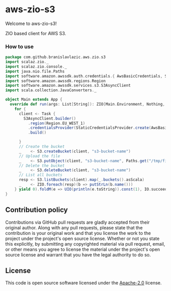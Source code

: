 # aws-zio-s3 #

Welcome to aws-zio-s3!

ZIO based client for AWS S3.

### How to use

```scala
package com.github.branislavlazic.aws.zio.s3
import scalaz.zio._
import scalaz.zio.console._
import java.nio.file.Paths
import software.amazon.awssdk.auth.credentials.{ AwsBasicCredentials, StaticCredentialsProvider }
import software.amazon.awssdk.regions.Region
import software.amazon.awssdk.services.s3.S3AsyncClient
import scala.collection.JavaConverters._

object Main extends App {
  override def run(args: List[String]): ZIO[Main.Environment, Nothing, Int] = (
    for {
      client <- Task {
        S3AsyncClient.builder()
          .region(Region.EU_WEST_1)
          .credentialsProvider(StaticCredentialsProvider.create(AwsBasicCredentials.create("api-key", "secret-key")))
          .build()

      }
      // Create the bucket
      _    <- S3.createBucket(client, "s3-bucket-name")
      // Upload the file
      _    <- S3.putObject(client, "s3-bucket-name", Paths.get("/tmp/file.txt").getFileName.toString, Paths.get("/tmp/file.txt"))
      // Delete the bucket
      _    <- S3.deleteBucket(client, "s3-bucket-name")
      // List all buckets
      resp <- S3.listBuckets(client).map(_.buckets().asScala)
      _    <- ZIO.foreach(resp)(b => putStrLn(b.name()))
    } yield 0).foldM(e => UIO(println(e.toString)).const(1), IO.succeed)
}

```

## Contribution policy ##

Contributions via GitHub pull requests are gladly accepted from their original author. Along with
any pull requests, please state that the contribution is your original work and that you license
the work to the project under the project's open source license. Whether or not you state this
explicitly, by submitting any copyrighted material via pull request, email, or other means you
agree to license the material under the project's open source license and warrant that you have the
legal authority to do so.

## License ##

This code is open source software licensed under the
[Apache-2.0](http://www.apache.org/licenses/LICENSE-2.0) license.
